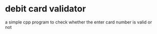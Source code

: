 # debit card validator
 a simple cpp program to check whether the enter card number is valid or not
